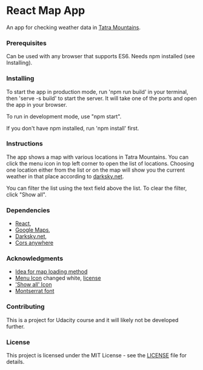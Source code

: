 # React Map App
An app for checking weather data in [Tatra Mountains](https://en.wikipedia.org/wiki/Tatra_Mountains).

### Prerequisites
Can be used with any browser that supports ES6. Needs npm installed (see Installing).

### Installing

To start the app in production mode, run 'npm run build' in your terminal, then 'serve -s build' to start the server. It will take one of the ports and open the app in your browser.

To run in development mode, use "npm start".

If you don't have npm installed, run 'npm install' first.

### Instructions
The app shows a map with various locations in Tatra Mountains. You can click the menu icon in top left corner to open the list of locations. Choosing one location either from the list or on the map will show you the current weather in that place according to [darksky.net](https://darksky.net/poweredby/).

You can filter the list using the text field above the list. To clear the filter, click "Show all".

### Dependencies
* [React](https://reactjs.org/),
* [Google Maps](https://developers.google.com/maps/documentation/),
* [Darksky.net](https://darksky.net/poweredby/),
* [Cors anywhere](https://cors-anywhere.herokuapp.com/)

### Acknowledgments
* [Idea for map loading method](https://stackoverflow.com/a/51437173)
* [Menu Icon](https://www.iconfinder.com/icons/134216/hamburger_lines_menu_icon) changed white, [license](https://creativecommons.org/licenses/by-sa/3.0/)
* ['Show all' Icon](https://fontawesome.com/icons/angle-double-down?style=solid)
* [Montserrat font](https://fonts.google.com/specimen/Montserrat)

### Contributing
This is a project for Udacity course and it will likely not be developed further.

### License
This project is licensed under the MIT License - see the [LICENSE](https://github.com/Trufs/udacity-map-app/blob/master/LICENSE) file for details.


